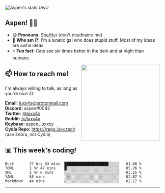 ![Aspen's stats UwU](https://github-readme-stats.vercel.app/api?username=luxxxxy&show_icons=true&theme=onedark)

## Aspen! 🏳️‍⚧️

 - 😄 **Pronouns**: [She/Her](https://www.mypronouns.org/she-her) (don't deadname me)
 - 👩 **Who am I?**: I'm a lunatic gal who does stupid stuff. Most of my ideas are awful ideas.  
 - ⚡ **Fun fact**: <!--START_SECTION:catfact-->Cats see six times better in the dark and at night than humans.<!--END_SECTION:catfact-->
 
<img align="right" src="https://raw.githubusercontent.com/luxxxxy/luxxxxy/master/crab.jpg" width="256px" height="247px" />  

## 📫 How to reach me!
I'm always willing to talk, as long as you're nice :D

**Email**: luxx4x@protonmail.com  
**Discord:** aspen#0042  
**Twitter:** [@luxx4x](https://twitter.com/luxx4x)  
**Reddit:** [/u/luxx4x](https://reddit.com/user/luxx4x/)  
**Keybase:** [aspen_luxxxy](https://keybase.io/aspen_luxxxy)  
**Cydia Repo:** https://repo.luxx.tech (use Zebra, not Cydia)

## 📊 **This week's coding!**
<!--START_SECTION:waka-->
```text
Rust       27 hrs 33 mins  ████████████████████░░░░░   81.08 % 
TOML       1 hr 47 mins    █░░░░░░░░░░░░░░░░░░░░░░░░   05.26 % 
XML        1 hr 6 mins     ░░░░░░░░░░░░░░░░░░░░░░░░░   03.25 % 
YAML       58 mins         ░░░░░░░░░░░░░░░░░░░░░░░░░   02.87 % 
Markdown   44 mins         ░░░░░░░░░░░░░░░░░░░░░░░░░   02.17 %
```
<!--END_SECTION:waka-->

-------
